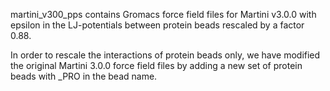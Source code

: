 martini_v300_pps contains Gromacs force field files for Martini v3.0.0 with epsilon in the LJ-potentials between protein beads rescaled by a factor 0.88.

In order to rescale the interactions of protein beads only, we have modified the original Martini 3.0.0 force field files by adding a new set of protein beads with _PRO in the bead name. 
